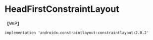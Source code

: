 # HeadFirstConstraintLayout

【WIP】

```
implementation 'androidx.constraintlayout:constraintlayout:2.0.2'
```
